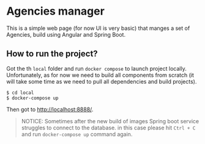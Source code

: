 # Agencies manager

This is a simple web page (for now UI is very basic) that manges a set of Agencies,
build using Angular and Spring Boot.

## How to run the project?

Got the th `local` folder and run `docker compose` to launch project locally.
Unfortunately, as for now we need to build all components from scratch 
(it will take some time as we need to pull all dependencies and build projects). 

```shell
$ cd local
$ docker-compose up
```

Then got to [http://localhost:8888/](http://localhost:8888/).

> NOTICE: Sometimes after the new build of images Spring boot service struggles to connect to the database.
> in this case please hit `Ctrl + C` and run `docker-compose up` command again.
